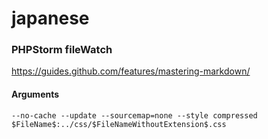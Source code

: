 # japanese

### PHPStorm fileWatch
https://guides.github.com/features/mastering-markdown/

#### Arguments

```
--no-cache --update --sourcemap=none --style compressed $FileName$:../css/$FileNameWithoutExtension$.css
```